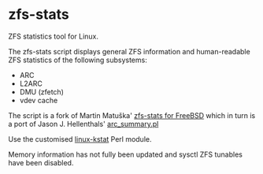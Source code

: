 zfs-stats
=============

ZFS statistics tool for Linux.

The zfs-stats script displays general ZFS information
and human-readable ZFS statistics of the following subsystems:

* ARC
* L2ARC
* DMU (zfetch)
* vdev cache

The script is a fork of Martin Matuška' [zfs-stats for FreeBSD][1] which 
in turn is a port of Jason J. Hellenthals' [arc_summary.pl][2]

Use the customised [linux-kstat][3] Perl module.

Memory information has not fully been updated and sysctl ZFS tunables have been disabled.

[1]: https://github.com/mmatuska/zfs-stats
[2]: http://code.google.com/p/jhell/
[3]: https://github.com/pimlie/linux-kstat
